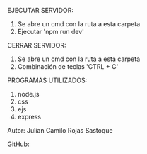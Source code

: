 EJECUTAR SERVIDOR:

1. Se abre un cmd con la ruta a esta carpeta
2. Ejecutar 'npm run dev'

CERRAR SERVIDOR:

1. Se abre un cmd con la ruta a esta carpeta
2. Combinación de teclas 'CTRL + C'

PROGRAMAS UTILIZADOS:

1. node.js
2. css
3. ejs
4. express

Autor: Julian Camilo Rojas Sastoque

GitHub:
